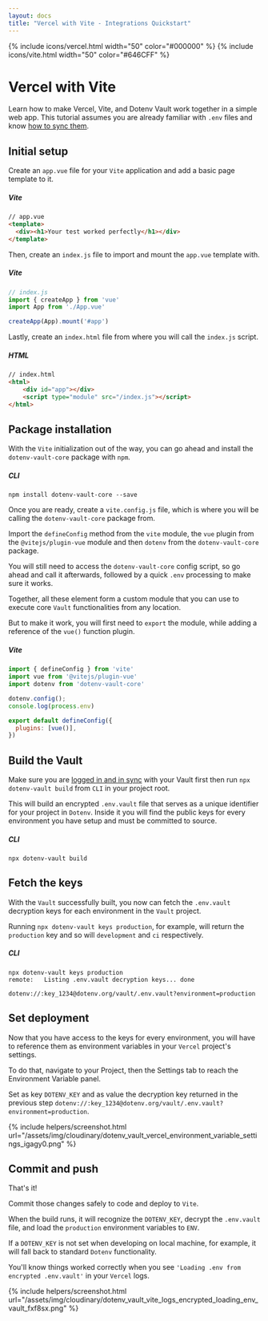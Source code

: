 ```yaml
---
layout: docs
title: "Vercel with Vite - Integrations Quickstart"
---
```


{% include icons/vercel.html width="50" color="#000000" %}
{% include icons/vite.html width="50" color="#646CFF" %}

# __Vercel with Vite__

Learn how to make Vercel, Vite, and Dotenv Vault work together in a simple web app. This tutorial assumes you are already familiar with `.env` files and know [how to sync them](/docs/tutorials/sync).


## Initial setup

Create an `app.vue` file for your `Vite` application and add a basic page template to it.

##### Vite
```html
// app.vue
<template>
  <div><h1>Your test worked perfectly</h1></div>
</template>
```

Then, create an `index.js` file to import and mount the `app.vue` template with.

##### Vite
```js
// index.js
import { createApp } from 'vue'
import App from './App.vue'

createApp(App).mount('#app')
```

Lastly, create an `index.html` file from where you will call the `index.js` script.

##### HTML
```html
// index.html
<html>
    <div id="app"></div>
    <script type="module" src="/index.js"></script>
</html>
```

## Package installation
With the `Vite` initialization out of the way, you can go ahead and install the `dotenv-vault-core` package with `npm`.

##### CLI
```shell
npm install dotenv-vault-core --save
```

Once you are ready, create a `vite.config.js` file, which is where you will be calling the `dotenv-vault-core` package from.

Import the `defineConfig` method from the `vite` module, the `vue` plugin from the `@vitejs/plugin-vue` module and then `dotenv` from the `dotenv-vault-core` package.

You will still need to access the `dotenv-vault-core` config script, so go ahead and call it afterwards, followed by a quick `.env` processing to make sure it works.

Together, all these element form a custom module that you can use to execute core `Vault` functionalities from any location.

But to make it work, you will first need to `export` the module, while adding a reference of the `vue()` function plugin.  

##### Vite
```js
import { defineConfig } from 'vite'
import vue from '@vitejs/plugin-vue'
import dotenv from 'dotenv-vault-core'

dotenv.config();
console.log(process.env)

export default defineConfig({
  plugins: [vue()],
})
```

## Build the Vault
Make sure you are [logged in and in sync](/docs/tutorials/sync) with your Vault first then run `npx dotenv-vault build` from `CLI` in your project root.

This will build an encrypted `.env.vault` file that serves as a unique identifier for your project in `Dotenv`. Inside it you will find the public keys for every environment you have setup and must be committed to source.

##### CLI
```shell
npx dotenv-vault build
```

## Fetch the keys
With the `Vault` successfully built, you now can fetch the `.env.vault` decryption keys for each environment in the `Vault` project.

Running `npx dotenv-vault keys production`, for example, will return the `production` key and so will `development` and `ci` respectively.

##### CLI
```shell
npx dotenv-vault keys production
remote:   Listing .env.vault decryption keys... done

dotenv://:key_1234@dotenv.org/vault/.env.vault?environment=production
```

## Set deployment
Now that you have access to the keys for every environment, you will have to reference them as environment variables in your `Vercel` project's settings.

To do that, navigate to your Project, then the Settings tab to reach the Environment Variable panel.

Set as key `DOTENV_KEY` and as value the decryption key returned in the previous step `dotenv://:key_1234@dotenv.org/vault/.env.vault?environment=production`.

{% include helpers/screenshot.html url="/assets/img/cloudinary/dotenv_vault_vercel_environment_variable_settings_igagy0.png" %}

## Commit and push
That's it!

Commit those changes safely to code and deploy to `Vite`.

When the build runs, it will recognize the `DOTENV_KEY`, decrypt the `.env.vault` file, and load the `production` environment variables to `ENV`.

If a `DOTENV_KEY` is not set when developing on local machine, for example, it will fall back to standard `Dotenv` functionality.

You'll know things worked correctly when you see `'Loading .env from encrypted .env.vault'` in your `Vercel` logs.

{% include helpers/screenshot.html url="/assets/img/cloudinary/dotenv_vault_vite_logs_encrypted_loading_env_vault_fxf8sx.png" %}
